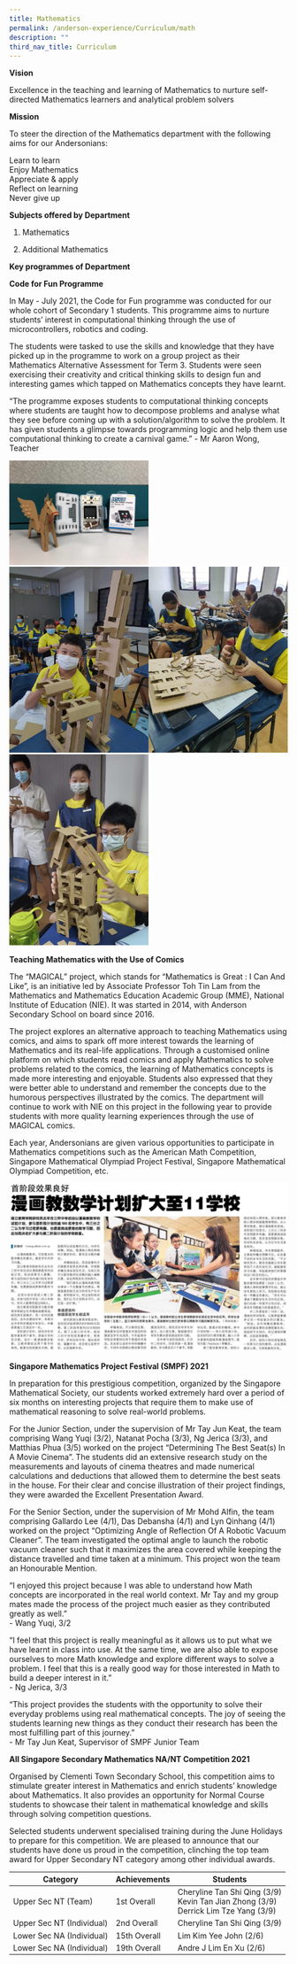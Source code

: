 ```yaml
---
title: Mathematics
permalink: /anderson-experience/Curriculum/math
description: ""
third_nav_title: Curriculum
---
```

**Vision**

Excellence in the teaching and learning of Mathematics to nurture self-directed Mathematics learners and analytical problem solvers




**Mission**

To steer the direction of the Mathematics department with the following aims for our Andersonians:

Learn to learn
<br>Enjoy Mathematics
<br>Appreciate & apply
<br>Reflect on learning
<br>Never give up




**Subjects offered by Department**


1.   Mathematics


2.   Additional Mathematics




**Key programmes of Department**


**Code for Fun Programme**

In May - July 2021, the Code for Fun programme was conducted for our whole cohort of Secondary 1 students. This programme aims to nurture students’ interest in computational thinking through the use of microcontrollers, robotics and coding. 

The students were tasked to use the skills and knowledge that they have picked up in the programme to work on a group project as their Mathematics Alternative Assessment for Term 3. Students were seen exercising their creativity and critical thinking skills to design fun and interesting games which tapped on Mathematics concepts they have learnt.

“The programme exposes students to computational thinking concepts where students are taught how to decompose problems and analyse what they see before coming up with a solution/algorithm to solve the problem. It has given students a glimpse towards programming logic and help them use computational thinking to create a carnival game.” - Mr Aaron Wong, Teacher

<img src="/images/Code%20for%20Fun_Pic%201.jpg" 
     style="width:50%">
		 <img src="/images/Code%20for%20Fun_Pic%203.jpg" 
     style="width:50%"><img src="/images/Code%20for%20Fun_Pic%202.jpg" 
     style="width:50%">
		 <img src="/images/Code%20for%20Fun_Pic%204.jpg" 
     style="width:50%">
		 
**Teaching Mathematics with the Use of Comics** 

The “MAGICAL” project, which stands for “Mathematics is Great : I Can And Like”, is an initiative led by Associate Professor Toh Tin Lam from the Mathematics and Mathematics Education Academic Group (MME), National Institute of Education (NIE). It was started in 2014, with Anderson Secondary School on board since 2016.

The project explores an alternative approach to teaching Mathematics using comics, and aims to spark off more interest towards the learning of Mathematics and its real-life applications. Through a customised online platform on which students read comics and apply Mathematics to solve problems related to the comics, the learning of Mathematics concepts is made more interesting and enjoyable. Students also expressed that they were better able to understand and remember the concepts due to the humorous perspectives illustrated by the comics. 
The department will continue to work with NIE on this project in the following year to provide students with more quality learning experiences through the use of MAGICAL comics. 

Each year, Andersonians are given various opportunities to participate in Mathematics competitions such as the American Math Competition, Singapore Mathematical Olympiad Project Festival, Singapore Mathematical Olympiad Competition, etc.

![](/images/Teaching%20Maths%20with%20the%20use%20of%20comics_Pic%201.jpg)

**Singapore Mathematics Project Festival (SMPF) 2021**

In preparation for this prestigious competition, organized by the Singapore Mathematical Society, our students worked extremely hard over a period of six months on interesting projects that require them to make use of mathematical reasoning to solve real-world problems.

For the Junior Section, under the supervision of Mr Tay Jun Keat, the team comprising Wang Yuqi (3/2), Natanat Pocha (3/3), Ng Jerica (3/3), and Matthias Phua (3/5) worked on the project “Determining The Best Seat(s) In A Movie Cinema”. The students did an extensive research study on the measurements and layouts of cinema theatres and made numerical calculations and deductions that allowed them to determine the best seats in the house. For their clear and concise illustration of their project findings, they were awarded the Excellent Presentation Award.

For the Senior Section, under the supervision of Mr Mohd Alfin, the team comprising Gallardo Lee (4/1), Das Debansha (4/1) and Lyn Qinhang (4/1) worked on the project “Optimizing Angle of Reflection Of A Robotic Vacuum Cleaner”. The team investigated the optimal angle to launch the robotic vacuum cleaner such that it maximizes the area covered while keeping the distance travelled and time taken at a minimum. This project won the team an Honourable Mention.  

“I enjoyed this project because I was able to understand how Math concepts are incorporated in the real world context. Mr Tay and my group mates made the process of the project much easier as they contributed greatly as well.” <br>- Wang Yuqi, 3/2

“I feel that this project is really meaningful as it allows us to put what we have learnt in class into use. At the same time, we are also able to expose ourselves to more Math knowledge and explore different ways to solve a problem. I feel that this is a really good way for those interested in Math to build a deeper interest in it.” <br>- Ng Jerica, 3/3

“This project provides the students with the opportunity to solve their everyday problems using real mathematical concepts. The joy of seeing the students learning new things as they conduct their research has been the most fulfilling part of this journey.”  <br>- Mr Tay Jun Keat, Supervisor of SMPF Junior Team


**All Singapore Secondary Mathematics NA/NT Competition 2021**

Organised by Clementi Town Secondary School, this competition aims to stimulate greater interest in Mathematics and enrich students’ knowledge about Mathematics. It also provides an opportunity for Normal Course students to showcase their talent in mathematical knowledge and skills through solving competition questions. 

Selected students underwent specialised training during the June Holidays to prepare for this competition. We are pleased to announce that our students have done us proud in the competition, clinching the top team award for Upper Secondary NT category among other individual awards. 



| Category | Achievements | Students |
| -------- | -------- | -------- |
|Upper Sec NT (Team) | 1st Overall | Cheryline Tan Shi Qing (3/9) <br> Kevin Tan Jian Zhong (3/9) <br> Derrick Lim Tze Yang (3/9)
| Upper Sec NT  (Individual) | 2nd Overall	| Cheryline Tan Shi Qing (3/9)
| Lower Sec NA (Individual) | 15th Overall	| Lim Kim Yee John (2/6)
| Lower Sec NA (Individual) | 19th Overall | Andre J Lim En Xu (2/6) |